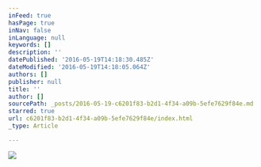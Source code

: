 ```yaml
---
inFeed: true
hasPage: true
inNav: false
inLanguage: null
keywords: []
description: ''
datePublished: '2016-05-19T14:18:30.485Z'
dateModified: '2016-05-19T14:18:05.064Z'
authors: []
publisher: null
title: ''
author: []
sourcePath: _posts/2016-05-19-c6201f83-b2d1-4f34-a09b-5efe7629f84e.md
starred: true
url: c6201f83-b2d1-4f34-a09b-5efe7629f84e/index.html
_type: Article

---
```

![](https://the-grid-user-content.s3-us-west-2.amazonaws.com/e8bc599e-dbbf-45e6-8eb1-509eff007a02.jpg)